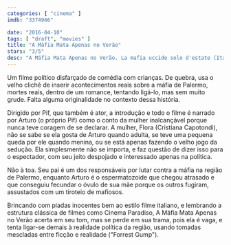 ```yaml
---
categories: [ "cinema" ]
imdb: "3374966"

date: "2016-04-10"
tags: [ "draft", "movies" ]
title: "A Máfia Mata Apenas no Verão"
stars: "3/5"
desc: "A Máfia Mata Apenas no Verão. La mafia uccide solo d'estate (Italy, 2013). Dirigido por Pif. Escrito por Michele Astori, Pif, Marco Martani. Com Cristiana Capotondi, Pif, Alex Bisconti, Ginevra Antona, Claudio Gioè, Barbara Tabita, Rosario Lisma, Enzo Salomone, Maurizio Marchetti."
---
```

Um filme político disfarçado de comédia com crianças. De quebra, usa o velho clichê de inserir acontecimentos reais sobre a máfia de Palermo, mortes reais, dentro de um romance, tentando ligá-lo, mas sem muito grude. Falta alguma originalidade no contexto dessa história.

Dirigido por Pif, que também é ator, a introdução e todo o filme é narrado por Arturo (o próprio Pif) como o conto da mulher inalcançável porque nunca teve coragem de se declarar. A mulher, Flora (Cristiana Capotondi), não se sabe se ela gosta de Arturo quando adulta, se teve uma pequena queda por ele quando menina, ou se está apenas fazendo o velho jogo da sedução. Ela simplesmente não se importa, e faz questão de dizer isso para o espectador, com seu jeito despojado e interessado apenas na política.

Não à toa. Seu pai é um dos responsáveis por lutar contra a máfia na região de Palermo, enquanto Arturo é o espermatozoide que chegou atrasado e que conseguiu fecundar o óvulo de sua mãe porque os outros fugiram, assustados com um tiroteio de mafiosos.

Brincando com piadas inocentes bem ao estilo filme italiano, e lembrando a estrutura clássica de filmes como Cinema Paradiso, A Máfia Mata Apenas no Verão acerta em seu tom, mas se perde em sua trama, pois ela é vaga, e tenta ligar-se demais à realidade política da região, usando tomadas mescladas entre ficção e realidade ("Forrest Gump").
